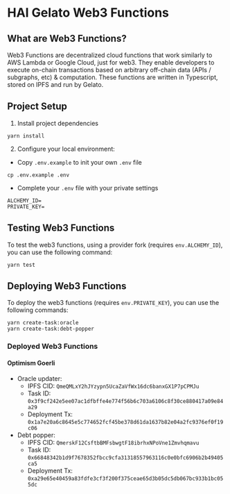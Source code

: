 # HAI Gelato Web3 Functions

## What are Web3 Functions?

Web3 Functions are decentralized cloud functions that work similarly to AWS Lambda or Google Cloud, just for web3. They enable developers to execute on-chain transactions based on arbitrary off-chain data (APIs / subgraphs, etc) & computation. These functions are written in Typescript, stored on IPFS and run by Gelato.

## Project Setup

1. Install project dependencies

```
yarn install
```

2. Configure your local environment:

- Copy `.env.example` to init your own `.env` file

```
cp .env.example .env
```

- Complete your `.env` file with your private settings
```
ALCHEMY_ID=
PRIVATE_KEY=
```

## Testing Web3 Functions
To test the web3 functions, using a provider fork (requires `env.ALCHEMY_ID`), you can use the following command:
```
yarn test
```

## Deploying Web3 Functions
To deploy the web3 functions (requires `env.PRIVATE_KEY`), you can use the following commands:
```
yarn create-task:oracle
yarn create-task:debt-popper
```

### Deployed Web3 Functions
#### Optimism Goerli
- Oracle updater: 
  - IPFS CID: `QmeQMLxY2hJYzypn5UcaZaVfWx16dc6banxGX1P7pCPMJu`
  - Task ID: `0x3f9cf242e5ee07ac1dfbffe4e774f56b6c703a6106c8f30ce880417a09e84a29`
  - Deployment Tx: `0x1a7e20a6c8645e5c774652fcf45be378d61da1637b82e04a2fc9376ef0f19c06`
- Debt popper:
  - IPFS CID: `QmerskF12CsftbBMFsbwgtF18ibrhxNPoVne1Zmvhqmavu`
  - Task ID: `0x66848342b1d9f7678352fbcc9cfa31318557963116c0e0bfc6906b2b49405ca5`
  - Deployment Tx: `0xa29e65e40459a83fdfe3cf3f200f375ceae65d3b05dc5db067bc933b1bc055dc`